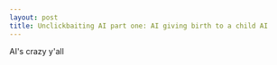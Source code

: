 ```yaml
---
layout: post
title: Unclickbaiting AI part one: AI giving birth to a child AI
---
```


AI's crazy y'all
